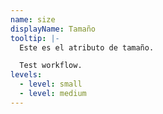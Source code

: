 ```yaml
---
name: size
displayName: Tamaño
tooltip: |-
  Este es el atributo de tamaño.

  Test workflow.
levels:
  - level: small
  - level: medium
---
```

